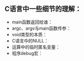 ## C语言中一些细节的理解：  
  - main函数返回给谁：  
  - argc、argv与main函数传参：  
  - void类型的本质：    
  - C语言中的NULL：  
  - 运算中的临时匿名变量：  
  - 程序debug宏：  
